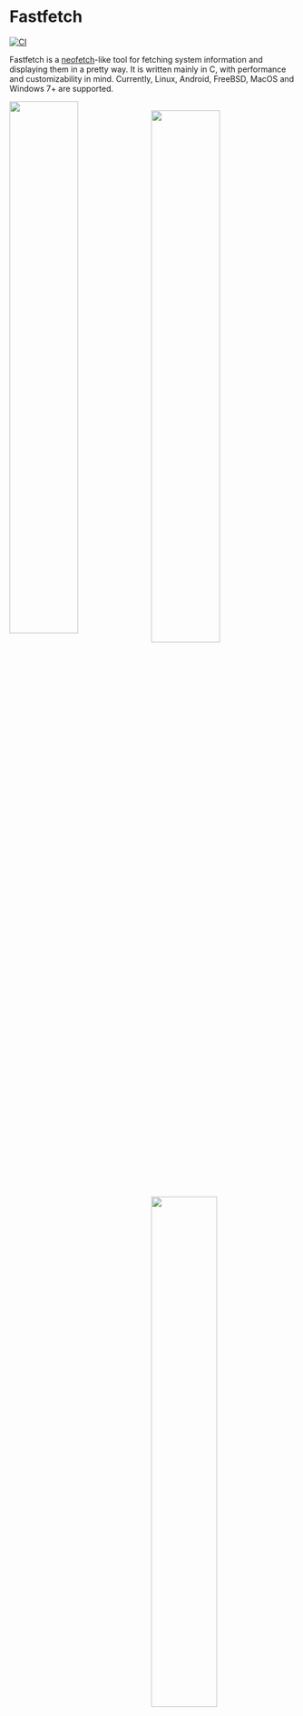 # Fastfetch

[![CI](https://github.com/fastfetch-cli/fastfetch/actions/workflows/ci.yml/badge.svg)](https://github.com/fastfetch-cli/fastfetch/actions/workflows/ci.yml)

Fastfetch is a [neofetch](https://github.com/dylanaraps/neofetch)-like tool for fetching system information and displaying them in a pretty way. It is written mainly in C, with performance and customizability in mind. Currently, Linux, Android, FreeBSD, MacOS and Windows 7+ are supported.

<img src="screenshots/example1.png" width="49%" align="left" />
<img src="https://upload.wikimedia.org/wikipedia/commons/2/24/Transparent_Square_Tiles_Texture.png" width="49%" height="16px" align="left" />
<img src="screenshots/example4.png" width="49%" align="left" />
<img src="https://upload.wikimedia.org/wikipedia/commons/2/24/Transparent_Square_Tiles_Texture.png" width="49%" height="16px" align="left" />
<img src="screenshots/example2.png" width="48%" align="top" />
<img src="screenshots/example3.png" width="48%" align="top" />
<img src="screenshots/example5.png" height="15%" align="top" />

There are [screenshots on different platforms](https://github.com/fastfetch-cli/fastfetch/wiki)

## Customization

With customization and speed being two competing goals, this project actually builds two executables:

* The main one is `fastfetch`, which can be very greatly configured via flags. These flags can be made persistent by modifying `$XDG_CONFIG_HOME/fastfetch/config.conf`. To view the available options, run `fastfetch --help`.
* The second executable is called `flashfetch`, which is configured at compile time to eliminate any possible overhead. Configuration of it can be very easily done in [`src/flashfetch.c`](src/flashfetch.c).

Currently, the performance difference is measurable, but too small to be recognizable by humans. But with more options planned, the leap will get bigger over time and on slow machines this might actually make a difference.

There are some premade config files in [`presets`](presets), including the ones used for the screenshots above. You can load them using `--load-config <filename>`. They may also serve as a good example for format arguments.

Logos can be heavily customized too; see the [logo documentation](https://github.com/fastfetch-cli/fastfetch/wiki/Logo-options) for more information.

## Dependencies

Fastfetch dynamically loads needed libraries if they are available. On Linux, its only hard dependencies are `libc` (any implementation of the c standard library), `libdl` and [`libpthread`](https://man7.org/linux/man-pages/man7/pthreads.7.html) (if built with multithreading support). They are all shipped with [`glibc`](https://www.gnu.org/software/libc/), which is already installed on most Linux distributions.

The following libraries are used if present at runtime:

### Linux and FreeBSD

* [`libpci`](https://github.com/pciutils/pciutils): GPU output.
* [`libvulkan`](https://www.vulkan.org/): Vulkan module & fallback for GPU output.
* [`libxcb-randr`](https://xcb.freedesktop.org/),
    [`libXrandr`](https://gitlab.freedesktop.org/xorg/lib/libxrandr),
    [`libxcb`](https://xcb.freedesktop.org/),
    [`libX11`](https://gitlab.freedesktop.org/xorg/lib/libx11): At least one of them sould be present in X11 sessions for better display detection and faster WM detection. The `*randr` ones provide multi monitor support The `libxcb*` ones usually have better performance.
* [`libwayland-client`](https://wayland.freedesktop.org/): Better display performance and output in wayland sessions. Supports different refresh rates per monitor.
* [`libGIO`](https://developer.gnome.org/gio/unstable/): Needed for values that are only stored GSettings.
* [`libDConf`](https://developer.gnome.org/dconf/unstable/): Needed for values that are only stored in DConf + Fallback for GSettings.
* [`libmagickcore` (ImageMagick)](https://www.imagemagick.org/): Images in terminal using sixel or kitty graphics protocol.
* [`libchafa`](https://github.com/hpjansson/chafa): Image output as ascii art.
* [`libZ`](https://www.zlib.net/): Faster image output when using kitty graphics protocol.
* [`libDBus`](https://www.freedesktop.org/wiki/Software/dbus): Bluetooth, Player & Media detection.
* [`libEGL`](https://www.khronos.org/registry/EGL/),
    [`libGLX`](https://dri.freedesktop.org/wiki/GLX/),
    [`libOSMesa`](https://docs.mesa3d.org/osmesa.html): At least one of them is needed by the OpenGL module for gl context creation.
* [`libOpenCL`](https://www.khronos.org/opencl/): OpenCL module
* [`libXFConf`](https://gitlab.xfce.org/xfce/xfconf): Needed for XFWM theme and XFCE Terminal font.
* [`libsqlite3`](https://www.sqlite.org/index.html): Needed for pkg & rpm package count.
* [`librpm`](http://rpm.org/): Slower fallback for rpm package count. Needed on openSUSE.
* [`libnm`](https://networkmanager.dev/docs/libnm/latest/): Used for Wifi detection.
* [`libpulse`](https://freedesktop.org/software/pulseaudio/doxygen/): Used for Sound detection.
* [`libddcutil`](https://github.com/rockowitz/ddcutil): Used for brightness detection of external displays

### macOS

* [`MediaRemote`](https://iphonedev.wiki/index.php/MediaRemote.framework): Need for Media detection. It's a private framework provided by newer macOS system.
* [`DisplayServices`](https://developer.apple.com/forums/thread/666383#663154022): Need for screen brightness detection. It's a private framework provided by newer macOS system.
* [`MoltenVK`](https://github.com/KhronosGroup/MoltenVK): Vulkan driver for macOS. [`molten-vk`](https://github.com/Homebrew/homebrew-core/blob/HEAD/Formula/molten-vk.rb)
* [`libmagickcore` (ImageMagick)](https://www.imagemagick.org/): Images in terminal using sixel graphics protocol. [`imagemagick`](https://github.com/Homebrew/homebrew-core/blob/HEAD/Formula/imagemagick.rb)
* [`libchafa`](https://github.com/hpjansson/chafa): Image output as ascii art. [`chafa`](https://github.com/Homebrew/homebrew-core/blob/HEAD/Formula/chafa.rb)
* [`libsqlite3`](https://www.sqlite.org/index.html): Used for fast wallpaper detection ( fallback to AppleScript )

For the image logo, iTerm with iterm image protocol should work. Apple Terminal is not supported.

### Windows

* [`wlanapi`](https://learn.microsoft.com/en-us/windows/win32/api/wlanapi/): A system dll which isn't supported by Windows Server by default. Used for Wifi info detection.
* [`libvulkan`](https://www.vulkan.org/): Vulkan module. Usually has been provided by GPU drivers. [`vulkan-loader`](https://github.com/msys2/MINGW-packages/tree/master/mingw-w64-vulkan-loader) [`vulkan-headers`](https://github.com/msys2/MINGW-packages/tree/master/mingw-w64-vulkan-headers)
* [`libOpenCL`](https://www.khronos.org/opencl/): OpenCL module. [`opencl-icd`](https://github.com/msys2/MINGW-packages/tree/master/mingw-w64-opencl-icd)

Note: In Windows 7, 8 and 8.1, [ConEmu](https://conemu.github.io/en/AnsiEscapeCodes.html) is required to run fastfetch due to [the lack of ASCII escape code native support](https://en.wikipedia.org/wiki/ANSI_escape_code#DOS,_OS/2,_and_Windows). In addition, as fastfetch for Windows targets [UCRT](https://learn.microsoft.com/en-us/cpp/windows/universal-crt-deployment) C runtime library, [it must be installed manually](https://support.microsoft.com/en-us/topic/update-for-universal-c-runtime-in-windows-c0514201-7fe6-95a3-b0a5-287930f3560c) as UCRT is only pre-installed in Windows 10 and later.

For the image logo, only chafa is supported due to [a design flaw of ConPTY](https://github.com/microsoft/terminal/issues/1173). In addition, chafa support is not included by default due to the massive dependencies of imagemagick. You must built it yourself.

### Android

* [`freetype`](https://www.freetype.org/): Used for Termux font detection. [`freetype`](https://github.com/termux/termux-packages/tree/master/packages/freetype)
* [`libvulkan`](https://www.vulkan.org/): Vulkan module, also used for GPU detection. Usually has been provided by Android system. [`vulkan-loader-android`](https://github.com/termux/termux-packages/tree/master/packages/vulkan-loader-android) [`vulkan-headers`](https://github.com/termux/termux-packages/tree/master/packages/vulkan-headers)
* [`termux-api`](https://github.com/termux/termux-api-package): Used for Wifi / Battery detection. Read [the official doc](https://wiki.termux.com/wiki/Termux:API) for detail or if you hang on these modules (IMPORTANT). [`termux-api`](https://github.com/termux/termux-packages/tree/master/packages/termux-api)

## Support status
All categories not listed here should work without needing a specific implementation.

##### Available Modules
```
Battery, Bios, Bluetooth, Board, Break, Brightness, Colors, Command, CPU, CPUUsage, Cursor, Custom, Date, DateTime, DE, Disk, Display, Font, Gamepad, GPU, Host, Icons, Kernel, LM, Locale, LocalIP, Media, Memory, OpenCL, OpenGL, Packages, Player, Power Adapter, Processes, PublicIP, Separator, OS, Shell, Sound, Swap, Terminal, Terminal Font, Terminal Size, Theme, Time, Title, Uptime, Vulkan, Wallpaper, Wifi, WM, WMTheme
```

##### Builtin logos
```
AIX, Asahi, AlmaLinux, Alpine, Android, Arch, Arco, Artix, Bedrock, BSD, CachyOS, CentOS, CRUX, Crystal, Debian, Deepin, Devuan, Endeavour, Enso, Exherbo, Fedora, FreeBSD, Garuda, Garuda Dragon, Gentoo, GhostBSD, GNU, Gnome, Haiku, KDE Neon, KISS, Kubuntu, LangitKetujuh, Linux, LMDE, MacOS, Mandriva, Manjaro, NetBSD, Mint, Minix, MSYS2, NixOS, Nobara, NomadBSD, OpenBSD, OpenKylin, OpenSUSE, OpenSUSE LEAP, OpenSUSE Tumbleweed, OpenWrt, Orchid, Oracle, Parabola, Pop!_OS, Raspbian, RebornOS, RedstarOS, Rocky, Rosa, Slackware, Solaris, Solus, SteamOS, Ubuntu, Ubuntu Kylin, UOS, Vanilla, Void, Windows, Windows 11, Windows 8, Windows 95, Zorin
```

##### Package managers
```
apk, brew, Chocolatey, dpkg, emerge, eopkg, Flatpak, MacPorts, nix, Pacman, paludis, pkg, pkgtool, rpm, scoop, Snap, xbps
```

##### WM themes
```
DWM (Windows), KWin, Marco, Muffin, Mutter, Openbox (LXDE, LXQT & without DE), Quartz Compositor (macOS), XFWM
```

##### DE versions
```
Budgie, Cinnamon, Gnome, KDE Plasma, LXQt, Mate, XFCE4
```

##### Terminal fonts
```
Alacritty, Apple Terminal, ConEmu, Deepin Terminal, foot, Gnome Terminal, iTerm2, Kitty, Konsole, LXTerminal, MATE Terminal, mintty, QTerminal, Tabby, Terminator, Termux, Tilix, TTY, Warp, WezTerm, Windows Terminal, XFCE4 Terminal
```

## Building

fastfetch uses [`cmake`](https://cmake.org/) for building. [`pkg-config`](https://www.freedesktop.org/wiki/Software/pkg-config/) is recommended for better library detection. The simplest steps to build the fastfetch and flashfetch binaries are:
```bash
mkdir -p build
cd build
cmake ..
cmake --build . --target fastfetch --target flashfetch
```

If the build process fails to find the headers for a library listed in [dependencies](#dependencies), fastfetch will simply build without support for that specific feature. This means, it won't look for it at runtime and just act like it isn't available.

### Building on Windows

Currently GCC or clang is required (MSVC is not supported). MSYS2 with CLANG64 subsystem (or CLANGARM64 if needed) is suggested (and tested) to build fastfetch. If you need Windows 7 / 8.x support, using MINGW64 is suggested.

1. Install [MSYS2](https://www.msys2.org/#installation)
1. Open `MSYS2 / CLANG64` (not `MSYS2 / MSYS`, which targets cygwin C runtime)
1. Install dependencies
```bash
pacman -Syu mingw-w64-clang-x86_64-cmake mingw-w64-clang-x86_64-pkgconf mingw-w64-clang-x86_64-clang mingw-w64-clang-x86_64-vulkan-loader mingw-w64-clang-x86_64-opencl-icd
```

Follow the building instructions of Linux next.

## Packaging

### Repositories

[![Packaging status](https://repology.org/badge/vertical-allrepos/fastfetch.svg?header=)](https://repology.org/project/fastfetch/versions)

### Manual

* DEB / RPM package: `cmake --build . --target package`
* Install directly: `cmake --install . --prefix /usr/local`

## FAQ

Q: Why do you need a very performant version of neofetch?
> I like putting neofetch in my ~/.bashrc to have a system overwiew whenever I use the terminal, but the slow speed annoyed me, so I created this. Also neofetch didn't output everything correctly (e.g Font is displayed as "[Plasma], Noto Sans, 10 [GTK2/3]") and writing my own tool gave me the possibility to fine tune it to run perfectly on at least my configuration.

Q: It does not display [*] correctly for me, what can I do?
> This is most likely because your system is not implemented (yet). At the moment I am focusing more on making the core app better, than adding more configurations. Feel free to open a pull request if you want to add support for your configuration
